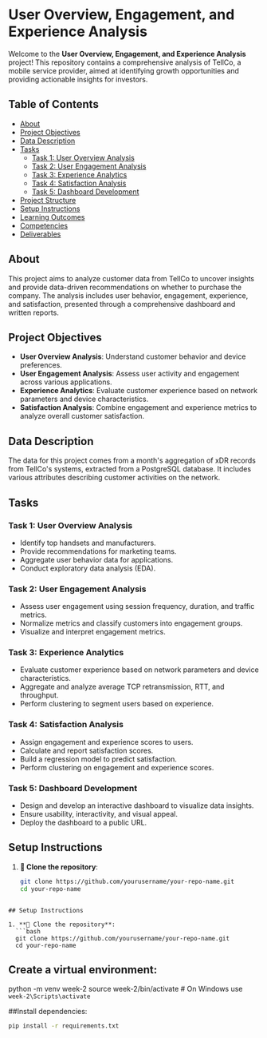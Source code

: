 # User Overview, Engagement, and Experience Analysis

Welcome to the **User Overview, Engagement, and Experience Analysis** project! This repository contains a comprehensive analysis of TellCo, a mobile service provider, aimed at identifying growth opportunities and providing actionable insights for investors.

## Table of Contents
- [About](#about)
- [Project Objectives](#project-objectives)
- [Data Description](#data-description)
- [Tasks](#tasks)
  - [Task 1: User Overview Analysis](#task-1-user-overview-analysis)
  - [Task 2: User Engagement Analysis](#task-2-user-engagement-analysis)
  - [Task 3: Experience Analytics](#task-3-experience-analytics)
  - [Task 4: Satisfaction Analysis](#task-4-satisfaction-analysis)
  - [Task 5: Dashboard Development](#task-5-dashboard-development)
- [Project Structure](#project-structure)
- [Setup Instructions](#setup-instructions)
- [Learning Outcomes](#learning-outcomes)
- [Competencies](#competencies)
- [Deliverables](#deliverables)

## About
This project aims to analyze customer data from TellCo to uncover insights and provide data-driven recommendations on whether to purchase the company. The analysis includes user behavior, engagement, experience, and satisfaction, presented through a comprehensive dashboard and written reports.

## Project Objectives
- **User Overview Analysis**: Understand customer behavior and device preferences.
- **User Engagement Analysis**: Assess user activity and engagement across various applications.
- **Experience Analytics**: Evaluate customer experience based on network parameters and device characteristics.
- **Satisfaction Analysis**: Combine engagement and experience metrics to analyze overall customer satisfaction.

## Data Description
The data for this project comes from a month's aggregation of xDR records from TellCo's systems, extracted from a PostgreSQL database. It includes various attributes describing customer activities on the network.

## Tasks

### Task 1: User Overview Analysis
- Identify top handsets and manufacturers.
- Provide recommendations for marketing teams.
- Aggregate user behavior data for applications.
- Conduct exploratory data analysis (EDA).

### Task 2: User Engagement Analysis
- Assess user engagement using session frequency, duration, and traffic metrics.
- Normalize metrics and classify customers into engagement groups.
- Visualize and interpret engagement metrics.

### Task 3: Experience Analytics
- Evaluate customer experience based on network parameters and device characteristics.
- Aggregate and analyze average TCP retransmission, RTT, and throughput.
- Perform clustering to segment users based on experience.

### Task 4: Satisfaction Analysis
- Assign engagement and experience scores to users.
- Calculate and report satisfaction scores.
- Build a regression model to predict satisfaction.
- Perform clustering on engagement and experience scores.

### Task 5: Dashboard Development
- Design and develop an interactive dashboard to visualize data insights.
- Ensure usability, interactivity, and visual appeal.
- Deploy the dashboard to a public URL.


## Setup Instructions

1. **🚀 Clone the repository**:
   ```bash
   git clone https://github.com/yourusername/your-repo-name.git
   cd your-repo-name
 ```

## Setup Instructions

1. **🚀 Clone the repository**:
   ```bash
   git clone https://github.com/yourusername/your-repo-name.git
   cd your-repo-name

  ```
## Create a virtual environment:
python -m venv week-2
source week-2/bin/activate  # On Windows use `week-2\Scripts\activate`

  
##Install dependencies:
 ```bash
pip install -r requirements.txt

 ```
